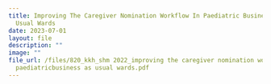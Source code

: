 ```yaml
---
title: Improving The Caregiver Nomination Workflow In Paediatric Business As
  Usual Wards
date: 2023-07-01
layout: file
description: ""
image: ""
file_url: /files/820_kkh_shm 2022_improving the caregiver nomination workflow in
  paediatricbusiness as usual wards.pdf
---
```

